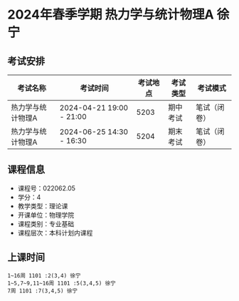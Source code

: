 # 2024年春季学期 热力学与统计物理A 徐宁




## 考试安排

| 考试名称 | 考试时间 | 考试地点 | 考试类型 | 考试模式 |
| -------- | -------- | -------- | -------- | -------- |
| 热力学与统计物理A | 2024-04-21 19:00 - 21:00 | 5203 | 期中考试 | 笔试（闭卷） |
| 热力学与统计物理A | 2024-06-25 14:30 - 16:30 | 5204 | 期末考试 | 笔试（闭卷） |





## 课程信息

- 课程号：022062.05
- 学分：4
- 教学类型：理论课
- 开课单位：物理学院
- 课程类别：专业基础
- 课程层次：本科计划内课程

## 上课时间

```
1~16周 1101 :2(3,4) 徐宁
1~5,7~9,11~16周 1101 :5(3,4,5) 徐宁
7周 1101 :7(3,4,5) 徐宁
```


